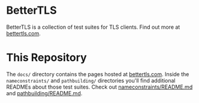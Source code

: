 BetterTLS
===============

BetterTLS is a collection of test suites for TLS clients.
Find out more at [bettertls.com](https://bettertls.com).

This Repository
===============

The `docs/` directory contains the pages hosted at [bettertls.com](https://bettertls.com).
Inside the `nameconstraints/` and `pathbuilding/` directories you'll find additional READMEs about those test suites. 
Check out [nameconstraints/README.md](nameconstraints/README.md) and [pathbuilding/README.md](pathbuilding/README.md).
